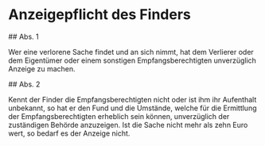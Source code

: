 # Anzeigepflicht des Finders



\#\# Abs. 1

 Wer eine verlorene Sache findet und an sich nimmt, hat dem Verlierer oder dem Eigentümer oder einem sonstigen Empfangsberechtigten unverzüglich Anzeige zu machen.

\#\# Abs. 2

 Kennt der Finder die Empfangsberechtigten nicht oder ist ihm ihr Aufenthalt unbekannt, so hat er den Fund und die Umstände, welche für die Ermittlung der Empfangsberechtigten erheblich sein können, unverzüglich der zuständigen Behörde anzuzeigen. Ist die Sache nicht mehr als zehn Euro wert, so bedarf es der Anzeige nicht. 

